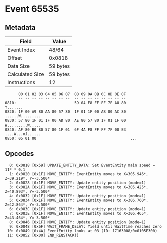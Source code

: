 # Event 65535

## Metadata

| Field           | Value    |
|-----------------|----------|
| Event Index     | 48/64    |
| Offset          | 0x0818   |
| Data Size       | 59 bytes |
| Calculated Size | 59 bytes |
| Instructions    | 12       |

```
      00 01 02 03 04 05 06 07  08 09 0A 0B 0C 0D 0E 0F
      -- -- -- -- -- -- -- --  -- -- -- -- -- -- -- --
0810:                          59 04 F8 FF FF 7F A8 80          Y.......
0820: 1F 00 A9 80 AA 80 57 80  1F 01 1F 00 AB 80 AC 80  ......W.........
0830: 57 80 1F 01 1F 00 AD 80  AE 80 57 80 1F 01 1F 00  W.........W.....
0840: AF 80 B0 80 57 80 1F 01  6F 4A F8 FF FF 7F 00 E3  ....W...oJ......
0850: 05 01 00                                          ...             
```

## Opcodes

```
  0: 0x0818 [0x59] UPDATE_ENTITY_DATA: Set EventEntity main speed = 11* * 0.1
  1: 0x0820 [0x1F] MOVE_ENTITY: EventEntity moves to X=305.946*, Z=39.219*, Y=-3.500*
  2: 0x0828 [0x1F] MOVE_ENTITY: Update entity position (mode=1)
  3: 0x082A [0x1F] MOVE_ENTITY: EventEntity moves to X=305.425*, Z=40.893*, Y=-3.500*
  4: 0x0832 [0x1F] MOVE_ENTITY: Update entity position (mode=1)
  5: 0x0834 [0x1F] MOVE_ENTITY: EventEntity moves to X=306.760*, Z=42.864*, Y=-3.500*
  6: 0x083C [0x1F] MOVE_ENTITY: Update entity position (mode=1)
  7: 0x083E [0x1F] MOVE_ENTITY: EventEntity moves to X=306.465*, Z=43.464*, Y=-3.500*
  8: 0x0846 [0x1F] MOVE_ENTITY: Update entity position (mode=1)
  9: 0x0848 [0x6F] WAIT_FRAME_DELAY: Yield until WaitTime reaches zero
 10: 0x0849 [0x4A] EventEntity looks at 03 (ID: 17163008/0x0105E300)
 11: 0x0852 [0x00] END_REQSTACK()
```
